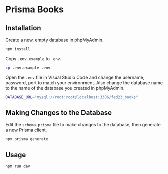 # Prisma Books

## Installation

Create a new, empty database in phpMyAdmin.

```bash
npm install
```

Copy `.env.example` to `.env`.

```bash
cp .env.example .env
```

Open the `.env` file in Visual Studio Code and change the username, password,
port to match your environment. Also change the database name to the name of
the database you created in phpMyAdmin.

```bash
DATABASE_URL="mysql://root:root@localhost:3306/fed23_books"
```

## Making Changes to the Database

Edit the `schema.prisma` file to make changes to the database, then generate
a new Prisma client.

```bash
npx prisma generate
```

## Usage

```bash
npm run dev
```
